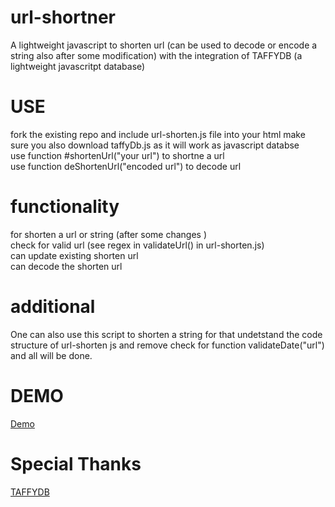 # url-shortner
 A lightweight javascript to shorten url (can be used to decode or encode a string also after some modification) with the integration of TAFFYDB (a lightweight javascritpt database)

# USE
 fork the existing repo and include url-shorten.js file into your html make sure you also download taffyDb.js as it will work as     javascript databse <br />
 use function #shortenUrl("your url") to shortne a url <br />
 use function deShortenUrl("encoded url") to decode url

# functionality
 for shorten a url or string (after some changes ) <br />
 check for valid url (see regex in validateUrl() in url-shorten.js) <br />
 can update existing shorten url <br />
 can decode the shorten url <br />
 
# additional 

One can also use this script to shorten a string for that undetstand the code structure of url-shorten js and remove check for  function validateDate("url") and all will be done.

# DEMO
<a href="http://url-shorten.bitballoon.com/" target="_blank">Demo</a>

# Special Thanks
<a href="https://github.com/typicaljoe/taffydb" target="_blank">TAFFYDB</a>
